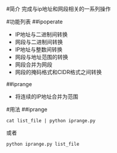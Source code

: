 #简介
完成与ip地址和网段相关的一系列操作

#功能列表
##ipoperate
* IP地址与二进制间转换
* 网段与二进制间转换
* IP地址与整数间转换
* 网段与地址范围的转换
* 网段合并为网段
* 网段的掩码格式和CIDR格式之间转换

##iprange
* 将连续的IP地址合并为范围

#用法
##iprange

    cat list_file | python iprange.py

或者

    python iprange.py list_file
